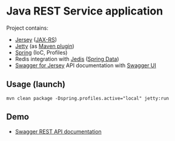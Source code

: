 # Java REST Service application

Project contains:

* [Jersey][2] ([JAX-RS][9])
* [Jetty][3] (as [Maven plugin][10])
* [Spring][4] (IoC, Profiles)
* Redis integration with [Jedis][8] ([Spring Data][5])
* [Swagger for Jersey][6] API documentation with [Swagger UI][7]

## Usage (launch)

    mvn clean package -Dspring.profiles.active="local" jetty:run

## Demo

 * [Swagger REST API documentation][1]

[1]: http://localhost:8080
[2]: https://jersey.java.net
[3]: http://www.eclipse.org/jetty
[4]: http://spring.io/
[5]: http://projects.spring.io/spring-data-redis/
[6]: https://github.com/wordnik/swagger-core/wiki/Java-JAXRS-Quickstart
[7]: http://swagger.wordnik.com/
[8]: https://github.com/xetorthio/jedis
[9]: https://jax-rs-spec.java.net/
[10]: http://docs.codehaus.org/display/JETTY/Maven+Jetty+Plugin